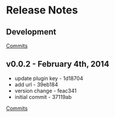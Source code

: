 # Release Notes

## Development

[Commits](https://github.com/jhudson8/gwm-react/compare/v0.0.2...master)

## v0.0.2 - February 4th, 2014

- update plugin key - 1d18704
- add url - 39eb184
- version change - feac341
- initial commit - 37119ab

[Commits](https://github.com/jhudson8/gwm-react/compare/a99aef4...v0.0.2)
